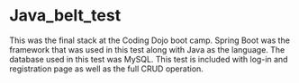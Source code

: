 # Java_belt_test

This was the final stack at the Coding Dojo boot camp. Spring Boot was the framework that was used in this test along with Java as the language. The database used in this test was MySQL. This test is included with log-in and registration page as well as the full CRUD operation.  

  

